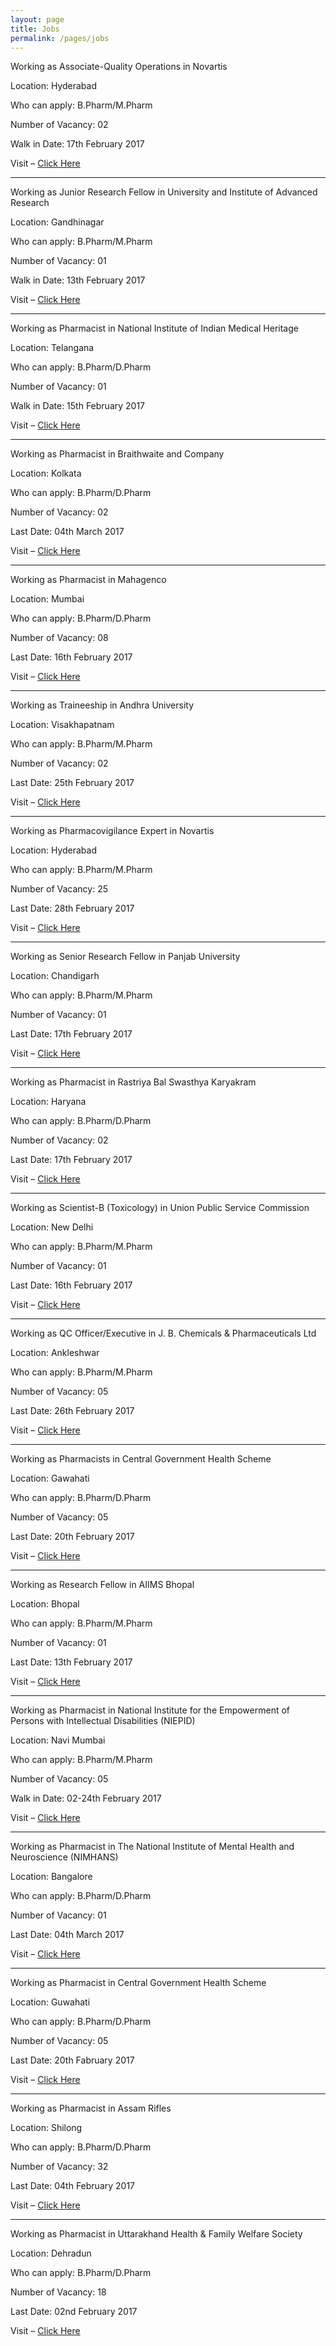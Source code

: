 ```yaml
---
layout: page
title: Jobs
permalink: /pages/jobs
---
```


<p>Working as Associate-Quality Operations in Novartis</p>

<p>Location: Hyderabad</p>

<p>Who can apply: B.Pharm/M.Pharm</p>

<p>Number of Vacancy: 02</p>

<p>Walk in Date: 17th February 2017</p>

<p>Visit – <a href="https://sjobs.brassring.com/tgwebhost/jobdetails.aspx?jobId=2461173&PartnerId=13617&SiteId=5260">Click Here</a></p>
<hr>
<p>Working as Junior Research Fellow in University and Institute of Advanced Research</p>

<p>Location: Gandhinagar</p>

<p>Who can apply: B.Pharm/M.Pharm</p>

<p>Number of Vacancy: 01</p>

<p>Walk in Date: 13th February 2017</p>

<p>Visit – <a href="http://www.iiar.res.in/?q=node/471">Click Here</a></p>
<hr>
<p>Working as Pharmacist in National Institute of Indian Medical Heritage</p>

<p>Location: Telangana</p>

<p>Who can apply: B.Pharm/D.Pharm</p>

<p>Number of Vacancy: 01</p>

<p>Walk in Date: 15th February 2017</p>

<p>Visit – <a href="http://www.ccras.nic.in/Advt/recruitment/01022017_NIIMH_Hyderabad_ApplForm.pdf">Click Here</a></p>

<hr>
<p>Working as Pharmacist in Braithwaite and Company</p>

<p>Location: Kolkata</p>

<p>Who can apply: B.Pharm/D.Pharm</p>

<p>Number of Vacancy: 02</p>

<p>Last Date: 04th March 2017</p>

<p>Visit – <a href="http://www.braithwaiteindia.com/jobs.html">Click Here</a></p>


<hr>
<p>Working as Pharmacist in Mahagenco</p>

<p>Location: Mumbai</p>

<p>Who can apply: B.Pharm/D.Pharm</p>

<p>Number of Vacancy: 08</p>

<p>Last Date: 16th February 2017</p>

<p>Visit – <a href="http://recruitment.mahagenco.in/2017_AD01/home/ListsofExam.aspx">Click Here</a></p>
<hr>
<p>Working as Traineeship in Andhra University</p>

<p>Location: Visakhapatnam</p>

<p>Who can apply: B.Pharm/M.Pharm</p>

<p>Number of Vacancy: 02</p>

<p>Last Date: 25th February 2017</p>

<p>Visit – <a href="http://www.andhrauniversity.edu.in/advt/Advertisement_DBT_BIF_Traineeship_2017.pdf">Click Here</a></p>
<hr>
<p>Working as Pharmacovigilance Expert in Novartis</p>

<p>Location: Hyderabad</p>

<p>Who can apply: B.Pharm/M.Pharm</p>

<p>Number of Vacancy: 25</p>

<p>Last Date: 28th February 2017</p>

<p>Visit – <a href="https://sjobs.brassring.com/tgwebhost/jobdetails.aspx?jobId=2461893&PartnerId=13617&SiteId=5260">Click Here</a></p>
<hr>
<p>Working as Senior Research Fellow in Panjab University</p>

<p>Location: Chandigarh</p>

<p>Who can apply: B.Pharm/M.Pharm</p>

<p>Number of Vacancy: 01</p>

<p>Last Date: 17th February 2017</p>

<p>Visit – <a href="https://www.fresherslive.com/govt-jobs-india/panjab-university-recruitment-2017-01-vacancy-senior-research-fellow-rs-14000-salary-m-pharm-feb-3-2017/?utm_source=feedburner&utm_medium=feed&utm_campaign=Feed%3A+SarkarJob+%28Fresherslive+Government+Jobs%29">Click Here</a></p>


<hr>
<p>Working as Pharmacist in Rastriya Bal Swasthya Karyakram</p>

<p>Location: Haryana</p>

<p>Who can apply: B.Pharm/D.Pharm</p>

<p>Number of Vacancy: 02</p>

<p>Last Date: 17th February 2017</p>

<p>Visit – <a href="https://sites.google.com/site/nhmjhajjar/recruitment">Click Here</a></p>

<hr>
<p>Working as Scientist-B (Toxicology)  in Union Public Service Commission</p>

<p>Location: New Delhi</p>

<p>Who can apply: B.Pharm/M.Pharm</p>

<p>Number of Vacancy: 01</p>

<p>Last Date: 16th February 2017</p>

<p>Visit – <a href="http://www.upsc.gov.in/sites/default/files/DETAIL_01_2017_Advt_Engl_0.pdf">Click Here</a></p>
<hr>
<p>Working as QC Officer/Executive in J. B. Chemicals & Pharmaceuticals Ltd</p>

<p>Location: Ankleshwar</p>

<p>Who can apply: B.Pharm/M.Pharm</p>

<p>Number of Vacancy: 05</p>

<p>Last Date: 26th February 2017</p>

<p>Visit – <a href="http://careers.jbcpl.com/job-listings-Qualify-Control-Officer-Executive-J-B-Chemicals-and-Pharmaceuticals-Ltd-Ankleshwar-0-to-1-years-300117006179">Click Here</a></p>
<hr>
<p>Working as Pharmacists in Central Government Health Scheme</p>

<p>Location: Gawahati</p>

<p>Who can apply: B.Pharm/D.Pharm</p>

<p>Number of Vacancy: 05</p>

<p>Last Date: 20th February 2017</p>

<p>Visit – <a href="https://drive.google.com/file/d/0B6DD0Y88ujNfSVZHMUtyUWpJeGM/view">Click Here</a></p>
<hr>
<p>Working as Research Fellow in AIIMS Bhopal</p>

<p>Location: Bhopal</p>

<p>Who can apply: B.Pharm/M.Pharm</p>

<p>Number of Vacancy: 01</p>

<p>Last Date: 13th February 2017</p>

<p>Visit – <a href="http://www.aiimsbhopal.edu.in/news/application_form_jrf_aspire.pdf">Click Here</a></p>
<hr>

<p>Working as Pharmacist in National Institute for the Empowerment of Persons with Intellectual Disabilities (NIEPID)</p>

<p>Location: Navi Mumbai</p>

<p>Who can apply: B.Pharm/M.Pharm</p>

<p>Number of Vacancy: 05</p>

<p>Walk in Date: 02-24th February 2017</p>

<p>Visit – <a href="http://www.nimhindia.gov.in/GF%20notification%2020012017.php">Click Here</a></p>
<hr>

<p>Working as Pharmacist in The National Institute of Mental Health and Neuroscience (NIMHANS)</p>

<p>Location: Bangalore</p>

<p>Who can apply: B.Pharm/D.Pharm</p>

<p>Number of Vacancy: 01</p>

<p>Last Date: 04th March 2017</p>

<p>Visit – <a href="http://www.nimhans.ac.in/vacancy-announcements">Click Here</a></p>
<hr>
<p>Working as Pharmacist in Central Government Health Scheme</p>

<p>Location: Guwahati</p>

<p>Who can apply: B.Pharm/D.Pharm</p>

<p>Number of Vacancy: 05</p>

<p>Last Date: 20th Fabruary 2017</p>

<p>Visit – <a href="http://cghs.gov.in/showfile.php?lid=4521">Click Here</a></p>

<hr>
<p>Working as Pharmacist in Assam Rifles</p>

<p>Location: Shilong</p>

<p>Who can apply: B.Pharm/D.Pharm</p>

<p>Number of Vacancy: 32</p>

<p>Last Date: 04th February 2017</p>

<p>Visit – <a href="http://govtjobsdata.com/wp-content/uploads/2017/01/Assam-Rifles-Rank-Trade-Notification-2017.pdf">Click Here</a></p>

<hr>
<p>Working as Pharmacist in Uttarakhand Health & Family Welfare Society</p>

<p>Location: Dehradun</p>

<p>Who can apply: B.Pharm/D.Pharm</p>

<p>Number of Vacancy: 18</p>

<p>Last Date: 02nd February 2017</p>

<p>Visit – <a href="http://ukhfws.org/careers/pharmacist-advt-2017.pdf">Click Here</a></p>
